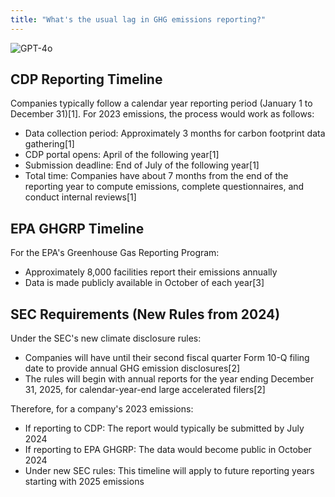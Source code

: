 ```yaml
---
title: "What's the usual lag in GHG emissions reporting?"
---
```

![GPT-4o](https://img.shields.io/badge/GPT--4o-3333FF?style=for-the-badge&logo=openai&logoColor=white)




## CDP Reporting Timeline

Companies typically follow a calendar year reporting period (January 1 to December 31)\[1]. For 2023 emissions, the process would work as follows:

- Data collection period: Approximately 3 months for carbon footprint data gathering\[1]
- CDP portal opens: April of the following year\[1]
- Submission deadline: End of July of the following year\[1]
- Total time: Companies have about 7 months from the end of the reporting year to compute emissions, complete questionnaires, and conduct internal reviews\[1]

## EPA GHGRP Timeline

For the EPA's Greenhouse Gas Reporting Program:

- Approximately 8,000 facilities report their emissions annually
- Data is made publicly available in October of each year\[3]

## SEC Requirements (New Rules from 2024)

Under the SEC's new climate disclosure rules:

- Companies will have until their second fiscal quarter Form 10-Q filing date to provide annual GHG emission disclosures\[2]
- The rules will begin with annual reports for the year ending December 31, 2025, for calendar-year-end large accelerated filers\[2]

Therefore, for a company's 2023 emissions:

- If reporting to CDP: The report would typically be submitted by July 2024
- If reporting to EPA GHGRP: The data would become public in October 2024
- Under new SEC rules: This timeline will apply to future reporting years starting with 2025 emissions

&#x20;
